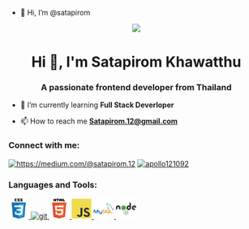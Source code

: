 - 👋 Hi, I’m @satapirom
<div id="header" align="center">
  <img src="https://assets-global.website-files.com/603c87adb15be3cb0b3ed9b5/61bf0b5c372eeeb5d44b6b5f_6.png" width="100"/>
</div>

<h1 align="center">Hi 👋, I'm Satapirom Khawatthu</h1>
<h3 align="center">A passionate frontend developer from Thailand</h3>

- 🌱 I’m currently learning **Full Stack Deverloper**

- 📫 How to reach me **Satapirom.12@gmail.com**

<h3 align="left">Connect with me:</h3>
<p align="left">
<a href="https://medium.com/https://medium.com/@satapirom.12" target="blank"><img align="center" src="https://raw.githubusercontent.com/rahuldkjain/github-profile-readme-generator/master/src/images/icons/Social/medium.svg" alt="https://medium.com/@satapirom.12" height="30" width="40" /></a>
<a href="https://discord.gg/apollo121092" target="blank"><img align="center" src="https://raw.githubusercontent.com/rahuldkjain/github-profile-readme-generator/master/src/images/icons/Social/discord.svg" alt="apollo121092" height="30" width="40" /></a>
</p>

<h3 align="left">Languages and Tools:</h3>
<p align="left"> <a href="https://www.w3schools.com/css/" target="_blank" rel="noreferrer"> <img src="https://raw.githubusercontent.com/devicons/devicon/master/icons/css3/css3-original-wordmark.svg" alt="css3" width="40" height="40"/> </a> <a href="https://git-scm.com/" target="_blank" rel="noreferrer"> <img src="https://www.vectorlogo.zone/logos/git-scm/git-scm-icon.svg" alt="git" width="40" height="40"/> </a> <a href="https://www.w3.org/html/" target="_blank" rel="noreferrer"> <img src="https://raw.githubusercontent.com/devicons/devicon/master/icons/html5/html5-original-wordmark.svg" alt="html5" width="40" height="40"/> </a> <a href="https://developer.mozilla.org/en-US/docs/Web/JavaScript" target="_blank" rel="noreferrer"> <img src="https://raw.githubusercontent.com/devicons/devicon/master/icons/javascript/javascript-original.svg" alt="javascript" width="40" height="40"/> </a> <a href="https://www.mysql.com/" target="_blank" rel="noreferrer"> <img src="https://raw.githubusercontent.com/devicons/devicon/master/icons/mysql/mysql-original-wordmark.svg" alt="mysql" width="40" height="40"/> </a> <a href="https://nodejs.org" target="_blank" rel="noreferrer"> <img src="https://raw.githubusercontent.com/devicons/devicon/master/icons/nodejs/nodejs-original-wordmark.svg" alt="nodejs" width="40" height="40"/> </a> </p>


  
